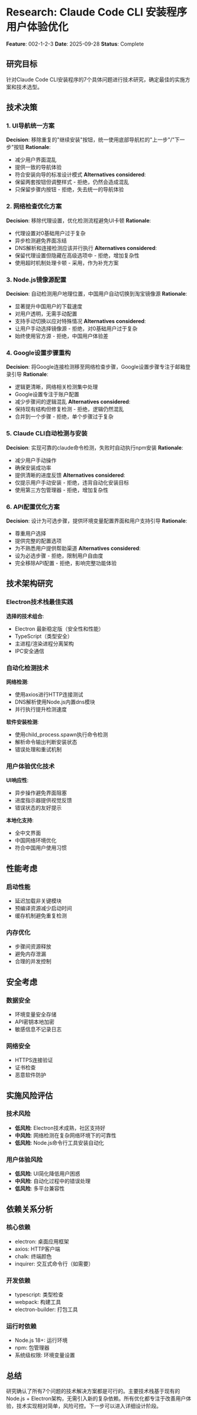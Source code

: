 # Research: Claude Code CLI 安装程序用户体验优化

**Feature**: 002-1-2-3
**Date**: 2025-09-28
**Status**: Complete

## 研究目标

针对Claude Code CLI安装程序的7个具体问题进行技术研究，确定最佳的实施方案和技术选型。

## 技术决策

### 1. UI导航统一方案
**Decision**: 移除重复的"继续安装"按钮，统一使用底部导航栏的"上一步"/"下一步"按钮
**Rationale**:
- 减少用户界面混乱
- 提供一致的导航体验
- 符合安装向导的标准设计模式
**Alternatives considered**:
- 保留两套按钮但调整样式 - 拒绝，仍然会造成混乱
- 只保留步骤内按钮 - 拒绝，失去统一的导航体验

### 2. 网络检查优化方案
**Decision**: 移除代理设置，优化检测流程避免UI卡顿
**Rationale**:
- 代理设置对0基础用户过于复杂
- 异步检测避免界面冻结
- DNS解析和连接检测应该并行执行
**Alternatives considered**:
- 保留代理设置但隐藏在高级选项中 - 拒绝，增加复杂性
- 使用超时机制处理卡顿 - 采用，作为补充方案

### 3. Node.js镜像源配置
**Decision**: 自动检测用户地理位置，中国用户自动切换到淘宝镜像源
**Rationale**:
- 显著提升中国用户的下载速度
- 对用户透明，无需手动配置
- 支持手动切换以应对特殊情况
**Alternatives considered**:
- 让用户手动选择镜像源 - 拒绝，对0基础用户过于复杂
- 始终使用官方源 - 拒绝，中国用户体验差

### 4. Google设置步骤重构
**Decision**: 将Google连接检测移至网络检查步骤，Google设置步骤专注于邮箱登录引导
**Rationale**:
- 逻辑更清晰，网络相关检测集中处理
- Google设置专注于账户配置
- 减少步骤间的逻辑混乱
**Alternatives considered**:
- 保持现有结构但修复检测 - 拒绝，逻辑仍然混乱
- 合并到一个步骤 - 拒绝，单个步骤过于复杂

### 5. Claude CLI自动检测与安装
**Decision**: 实现可靠的claude命令检测，失败时自动执行npm安装
**Rationale**:
- 减少用户手动操作
- 确保安装成功率
- 提供清晰的进度反馈
**Alternatives considered**:
- 仅提示用户手动安装 - 拒绝，违背自动化安装目标
- 使用第三方包管理器 - 拒绝，增加复杂性

### 6. API配置优化方案
**Decision**: 设计为可选步骤，提供环境变量配置界面和用户支持引导
**Rationale**:
- 尊重用户选择
- 提供完整的配置选项
- 为不熟悉用户提供帮助渠道
**Alternatives considered**:
- 设为必选步骤 - 拒绝，限制用户自由度
- 完全移除API配置 - 拒绝，影响完整功能体验

## 技术架构研究

### Electron技术栈最佳实践
**选择的技术组合**:
- Electron 最新稳定版（安全性和性能）
- TypeScript（类型安全）
- 主进程/渲染进程分离架构
- IPC安全通信

### 自动化检测技术
**网络检测**:
- 使用axios进行HTTP连接测试
- DNS解析使用Node.js内置dns模块
- 并行执行提升检测速度

**软件安装检测**:
- 使用child_process.spawn执行命令检测
- 解析命令输出判断安装状态
- 错误处理和重试机制

### 用户体验优化技术
**UI响应性**:
- 异步操作避免界面阻塞
- 进度指示器提供视觉反馈
- 错误状态的友好提示

**本地化支持**:
- 全中文界面
- 中国网络环境优化
- 符合中国用户使用习惯

## 性能考虑

### 启动性能
- 延迟加载非关键模块
- 预编译资源减少启动时间
- 缓存机制避免重复检测

### 内存优化
- 步骤间资源释放
- 避免内存泄漏
- 合理的并发控制

## 安全考虑

### 数据安全
- 环境变量安全存储
- API密钥本地加密
- 敏感信息不记录日志

### 网络安全
- HTTPS连接验证
- 证书检查
- 恶意软件防护

## 实施风险评估

### 技术风险
- **低风险**: Electron技术成熟，社区支持好
- **中风险**: 网络检测在复杂网络环境下的可靠性
- **低风险**: Node.js命令行工具安装自动化

### 用户体验风险
- **低风险**: UI简化降低用户困惑
- **中风险**: 自动化过程中的错误处理
- **低风险**: 多平台兼容性

## 依赖关系分析

### 核心依赖
- electron: 桌面应用框架
- axios: HTTP客户端
- chalk: 终端颜色
- inquirer: 交互式命令行（如需要）

### 开发依赖
- typescript: 类型检查
- webpack: 构建工具
- electron-builder: 打包工具

### 运行时依赖
- Node.js 18+: 运行环境
- npm: 包管理器
- 系统级权限: 环境变量设置

## 总结

研究确认了所有7个问题的技术解决方案都是可行的。主要技术栈基于现有的Node.js + Electron架构，无需引入新的复杂依赖。所有优化都专注于改善用户体验，技术实现相对简单，风险可控。下一步可以进入详细设计阶段。